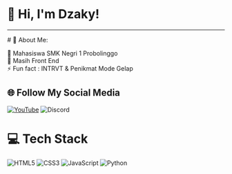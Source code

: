 <!-- Level 3: Add custom code -->

# 👋 Hi, I'm Dzaky! <br>
<hr>
# 💫 About Me:<br>

🔭 Mahasiswa SMK Negri 1 Probolinggo<br>
🌱 Masih Front End<br>
⚡ Fun fact : INTRVT & Penikmat Mode Gelap<br>

## 🌐 Follow My Social Media<br>
[![YouTube](https://img.shields.io/badge/YouTube-%23FF0000.svg?logo=YouTube&logoColor=white)](https://youtube.com/@DzakyA) ![Discord](https://img.shields.io/badge/Discord-%235865F2.svg?style=for-the-badge&logo=discord&logoColor=white)
# 💻 Tech Stack
<!-- Badges from https://github.com/Ileriayo/markdown-badges -->
![HTML5](https://img.shields.io/badge/html5-%23E34F26.svg?style=for-the-badge&logo=html5&logoColor=white)
![CSS3](https://img.shields.io/badge/css3-%231572B6.svg?style=for-the-badge&logo=css3&logoColor=white)
![JavaScript](https://img.shields.io/badge/javascript-%23323330.svg?style=for-the-badge&logo=javascript&logoColor=%23F7DF1E)
![Python](https://img.shields.io/badge/python-3670A0?style=for-the-badge&logo=python&logoColor=ffdd54)
